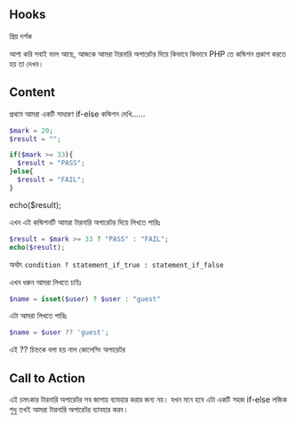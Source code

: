 ## Hooks
প্রিয় দর্শক

আশা করি সবাই ভাল আছে, আজকে আমরা টারনারি অপারেটর দিয়ে কিভাবে কিভাবে PHP তে কন্ডিশন প্রকাশ করতে হয় তা দেখব।

## Content
প্রথমে আমরা একটি সাধারণ if-else কন্ডিশন দেখি......

```php
$mark = 20;
$result = "";

if($mark >= 33){
  $result = "PASS";
}else{
  $result = "FAIL";
}
```

echo($result);

এখন এই কন্ডিশনটি আমরা টারনারি অপারেটর দিয়ে লিখতে পারিঃ
```php
$result = $mark >= 33 ? "PASS" : "FAIL";
echo($result);
```

অর্থাৎ  `condition ? statement_if_true : statement_if_false`

এখন ধরুন আমরা লিখতে চাইঃ

```php
$name = isset($user) ? $user : "guest"
```
এটা আমরা লিখতে পারিঃ

```php
$name = $user ?? 'guest';
```
এই ?? চিহ্নকে বলা হয় নাল কোলেসিং অপারেটর


## Call to Action
এই চমৎকার টারনারি অপারেটর সব জাগায় ব্যাবহার করার জন্য নয়। যখন মনে হবে এটা একটি সহজ if-else লজিক শুধু তখই আমরা টারনারি অপারেটর ব্যাবহার করব।
